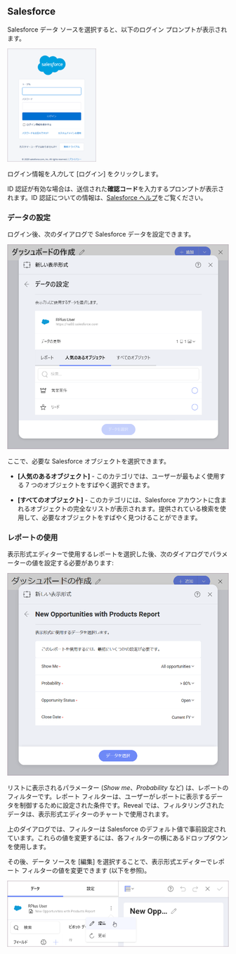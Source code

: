 ## Salesforce

Salesforce データ ソースを選択すると、以下のログイン プロンプトが表示されます。

<img src="images/salesforce-login-prompt.png" alt="Salesforce login prompt" width="40%"/>

ログイン情報を*入力*して [ログイン] をクリックします。

ID 認証が有効な場合は、送信された**確認コード**を入力するプロンプトが表示されます。ID 認証についての情報は、[Salesforce ヘルプ](https://help.salesforce.com/articleView?id=security_activation_about.htm&type=5)をご覧ください。

### データの設定

ログイン後、次のダイアログで Salesforce データを設定できます。

<img src="images/set-up-data-salesforce.png" alt="Set up your data dialog" class="responsive-img"/>

ここで、必要な Salesforce オブジェクトを選択できます。

  - **[人気のあるオブジェクト]** - このカテゴリでは、ユーザーが最もよく使用する 7 つのオブジェクトをすばやく選択できます。

  - **[すべてのオブジェクト]** - このカテゴリには、Salesforce アカウントに含まれるオブジェクトの完全なリストが表示されます。提供されている検索を使用して、必要なオブジェクトをすばやく見つけることができます。

### レポートの使用

表示形式エディターで使用するレポートを選択した後、次のダイアログでパラメーターの値を設定する必要があります:

<img src="images/filters-set-dialog.png" alt="A dialog showing filters from Salesforce to be configured" class="responsive-img"/>

リストに表示されるパラメーター (_Show me_、_Probability_ など) は、レポートのフィルターです。レポート フィルターは、ユーザーがレポートに表示するデータを制御するために設定された条件です。Reveal では、フィルタリングされたデータは、表示形式エディターのチャートで使用されます。

上のダイアログでは、フィルターは Salesforce のデフォルト値で事前設定されています。これらの値を変更するには、各フィルターの横にあるドロップダウンを使用します。

その後、データ ソースを [編集] を選択することで、表示形式エディターでレポート フィルターの値を変更できます (以下を参照)。

<img src="images/edit-salesforce-data-source.png" alt="Edit your data source in the Visualization editor" class="responsive-img"/>